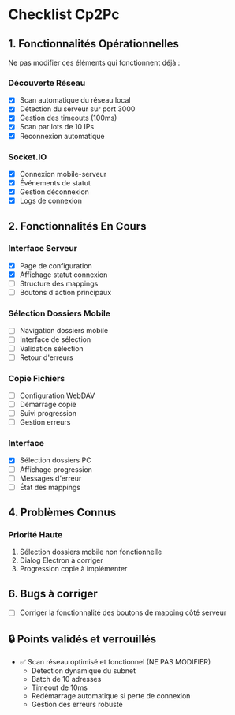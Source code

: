 # Checklist Cp2Pc

## 1. Fonctionnalités Opérationnelles 
Ne pas modifier ces éléments qui fonctionnent déjà :

### Découverte Réseau
- [x] Scan automatique du réseau local
- [x] Détection du serveur sur port 3000
- [x] Gestion des timeouts (100ms)
- [x] Scan par lots de 10 IPs
- [x] Reconnexion automatique

### Socket.IO
- [x] Connexion mobile-serveur
- [x] Événements de statut
- [x] Gestion déconnexion
- [x] Logs de connexion

## 2. Fonctionnalités En Cours 

### Interface Serveur
- [x] Page de configuration
- [x] Affichage statut connexion
- [ ] Structure des mappings
- [ ] Boutons d'action principaux

### Sélection Dossiers Mobile
- [ ] Navigation dossiers mobile
- [ ] Interface de sélection
- [ ] Validation sélection
- [ ] Retour d'erreurs

### Copie Fichiers
- [ ] Configuration WebDAV
- [ ] Démarrage copie
- [ ] Suivi progression
- [ ] Gestion erreurs

### Interface
- [x] Sélection dossiers PC
- [ ] Affichage progression
- [ ] Messages d'erreur
- [ ] État des mappings

## 4. Problèmes Connus 

### Priorité Haute
1. Sélection dossiers mobile non fonctionnelle
2. Dialog Electron à corriger
3. Progression copie à implémenter

## 6. Bugs à corriger
- [ ] Corriger la fonctionnalité des boutons de mapping côté serveur


## 🔒 Points validés et verrouillés
- ✅ Scan réseau optimisé et fonctionnel (NE PAS MODIFIER)
  - Détection dynamique du subnet
  - Batch de 10 adresses
  - Timeout de 10ms
  - Redémarrage automatique si perte de connexion
  - Gestion des erreurs robuste
